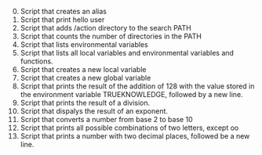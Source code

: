 0. Script that creates an alias
1. Script that print hello user
2. Script that adds /action directory to the search PATH
3. Script that counts the number of directories in the PATH
4. Script that lists environmental variables
5. Script that lists all local variables and environmental variables and functions.
6. Script that creates a new local variable
7. Script that creates a new global variable
8. Script that prints the result of the addition of 128 with the value stored in the environment variable TRUEKNOWLEDGE, followed by a new line.
9. Script that prints the result of a division.
10. Script that dispalys the result of an exponent.
11. Script that converts a number from base 2 to base 10
12. Script that prints all possible combinations of two letters, except oo
13. Script that prints a number with two decimal places, followed be a new line.